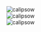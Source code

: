 
<div align="center">
  <img
    src="https://github-readme-streak-stats.herokuapp.com?user=calipsow"
    alt="calipsow"
  />
  <br />
    <img
    src="https://github-readme-stats.vercel.app/api?hide_title=true&username=calipsow&show_icons=true&rank_icon=github&number_format=short&hide=prs,issues&hide_progress=true"
    alt="calipsow"
  />
  <br />
    <img
    src="https://github-readme-stats.vercel.app/api/top-langs?username=calipsow&show_icons=true&locale=en&layout=compact&langs_count=6&hide=jupiter-notebook&hide_title=true"
    alt="calipsow"
  />
</div>
